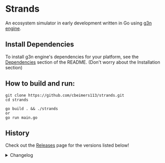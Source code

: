 # Strands
An ecosystem simulator in early development written in Go using [g3n engine](https://github.com/g3n/engine).

## Install Dependencies
To install g3n engine's dependencies for your platform, see the [Dependencies](https://github.com/g3n/engine#dependencies) section of the README. (Don't worry about the Installation section)

## How to build and run:
```
git clone https://github.com/cbeimers113/strands.git
cd strands

go build . && ./strands
or
go run main.go
```

## History

Check out the [Releases](https://github.com/cbeimers113/strands/releases) page for the versions listed below!

<details>
    <summary>Changelog</summary>

### v0.2.1 - Bugfixes & GUI Enhancements
- Increase GUI scale
- Improve player icon in top bar
- Maximize by default
- Fullscreen/windowed option in config
- Fix memory leak bug between opening saves
- Reset position on new sim
- Fix autosave bug/persistent plants issue
- Toggle info panel for chemical quantities in top right
- Notifications appear in bottom left
- Topbar instead of info panel
- Space & control to go vertically up and down
- Limit how far from map we can go
- Tab to play/pause

### v0.2.0 - Application & Engine Features
- Spin the camera slowly when in menu
- GUI style improvements
- Notifications
  - Notifications fade out
  - Notify when save is saved or loaded
  - Notify when new sim is created
  - Notify when save is deleted
  - Notify when config saved
  - Notify when a seed is planted
- Add logo to menu
- Button to create a fresh sim
- Save player camera position and rotation in saves
- Icon
- Embed textures for static builds
- Config file is in %APPDATA%/Roaming
- Version number tracked in .version
- Optionally save the state of the simulation to the disk between games
- Keyboard controller for typing input
- Save and load game files
- Delete a save
- Popup system
  - Prevent overwriting save (exclude autosave)
  - Notify when save can't be loaded
  - Ask if user is sure before opening/deleting a save or exiting game
- Use a nerdfont

### v0.1.0 - General Enhancements:
- Settings menu to edit config
- Configurable day length and tick speed
- Configurable mouse sensitivity and player movement
- Controls section of info screen is togglable
- Right click tile to open context menu, plant a seed from context menu
- In-game clock & day-night cycle
- Refactored Views in the gui package
- Refactor entities as Entity interface

### v0.0.8
- Refactored project structure
- New JSON-based config system
- Smoother player controls
- Golang version update to v1.21.5

### v0.0.7
- Fixes issues with water simulation
- Adds a simulation pausing feature
- Updates README

### v0.0.6
- Plants spawn at random position on tiles with variations in colour
- Rewritten entity framework
- Better "looking at" highlighting (use wireframe instead of messing with texture color)
- Tiles have fertility value between 0 and 1 that determines how likely it is to support a plant
- Fixes a bug with the hexagon mesh that impacted relative entity positioning
- Adds water to the world and basic water physics (water spreading)
- Several small minor improvements

### v0.0.5
- Adds a WAILA (what am I looking at?) section to the HUD
- Adds a framework for dynamic elements in the atmosphere (gasses and liquids, may extend to powders in future)
- Improves the GUI framework
- Removes water as a tile type
- Improved cursor

### v0.0.4
- Refines player mouse movement
- Adds a menus system
- Adds a main/pause menu, togglable with esc
- Adds an infotext panel in the top left corner (may evolve into HUD)

### v0.0.3
- This patch replaces the default orbital controller with a more intuitive custom player controller framework.

### v0.0.2
- Changes tiles to hexagons, increases the map size and quality, and makes the map 3D

### v0.0.1
- The first working version that generates a simple tilemap and allows the user to move around the world and spawn plants on tiles.

</details>